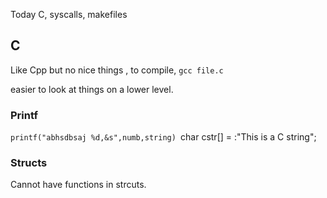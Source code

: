 Today C, syscalls, makefiles

## C
Like Cpp but no nice things ,
to compile, `gcc file.c`

easier to look at things on a lower level. 

### Printf
`printf("abhsdbsaj %d,&s",numb,string)
`char cstr[] = :"This is a C string";

### Structs
Cannot have functions in strcuts. 
